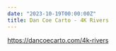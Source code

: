```yaml
---
date: "2023-10-19T00:00:00Z"
title: Dan Coe Carto - 4K Rivers
---
```

https://dancoecarto.com/4k-rivers